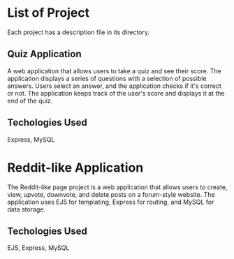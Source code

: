 # List of Project

Each project has a description file in its directory.

## Quiz Application

A web application that allows users to take a quiz and see their score. The application displays a series of questions with a selection of possible answers. Users select an answer, and the application checks if it's correct or not. The application keeps track of the user's score and displays it at the end of the quiz.

## Techologies Used

Express, MySQL

# Reddit-like Application

The Reddit-like page project is a web application that allows users to create, view, upvote, downvote, and delete posts on a forum-style website. The application uses EJS for templating, Express for routing, and MySQL for data storage.

## Techologies Used

EJS, Express, MySQL
